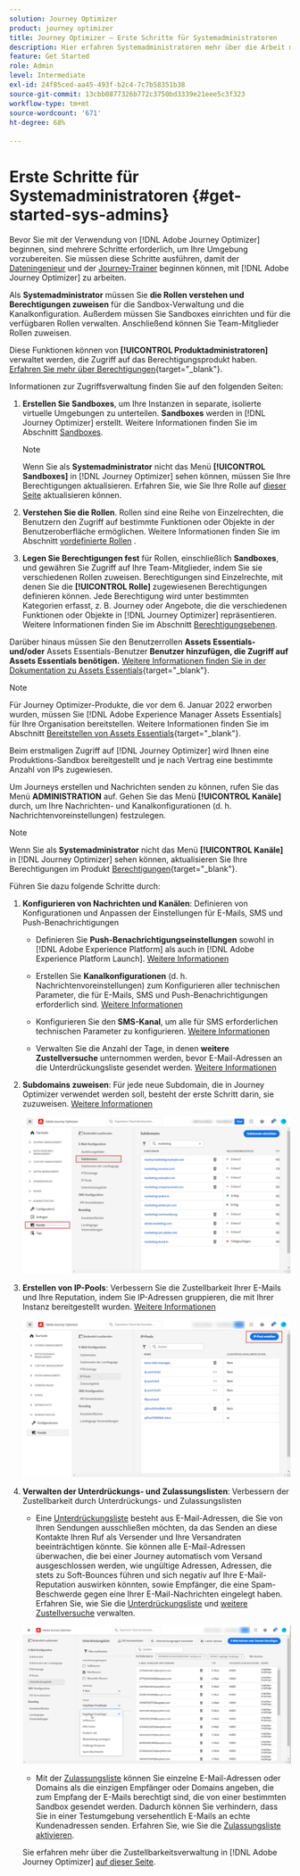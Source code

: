 ```yaml
---
solution: Journey Optimizer
product: journey optimizer
title: Journey Optimizer – Erste Schritte für Systemadministratoren
description: Hier erfahren Systemadministratoren mehr über die Arbeit mit Journey Optimizer.
feature: Get Started
role: Admin
level: Intermediate
exl-id: 24f85ced-aa45-493f-b2c4-7c7b58351b38
source-git-commit: 13cbb0877326b772c3750bd3339e21eee5c3f323
workflow-type: tm+mt
source-wordcount: '671'
ht-degree: 68%

---
```


# Erste Schritte für Systemadministratoren {#get-started-sys-admins}

Bevor Sie mit der Verwendung von [!DNL Adobe Journey Optimizer] beginnen, sind mehrere Schritte erforderlich, um Ihre Umgebung vorzubereiten.  Sie müssen diese Schritte ausführen, damit der [Dateningenieur](data-engineer.md) und der [Journey-Trainer](marketer.md) beginnen können, mit [!DNL Adobe Journey Optimizer] zu arbeiten.

Als **Systemadministrator** müssen Sie **die Rollen verstehen und Berechtigungen zuweisen** für die Sandbox-Verwaltung und die Kanalkonfiguration. Außerdem müssen Sie Sandboxes einrichten und für die verfügbaren Rollen verwalten. Anschließend können Sie Team-Mitglieder Rollen zuweisen.

Diese Funktionen können von **[!UICONTROL Produktadministratoren]** verwaltet werden, die Zugriff auf das Berechtigungsprodukt haben. [Erfahren Sie mehr über Berechtigungen](../../administration/permissions.md){target="_blank"}.

Informationen zur Zugriffsverwaltung finden Sie auf den folgenden Seiten:

1. **Erstellen Sie Sandboxes**, um Ihre Instanzen in separate, isolierte virtuelle Umgebungen zu unterteilen. **Sandboxes** werden in [!DNL Journey Optimizer] erstellt. Weitere Informationen finden Sie im Abschnitt [Sandboxes](../../administration/sandboxes.md).

   >[!NOTE]
   >Wenn Sie als **Systemadministrator** nicht das Menü **[!UICONTROL Sandboxes]** in [!DNL Journey Optimizer] sehen können, müssen Sie Ihre Berechtigungen aktualisieren. Erfahren Sie, wie Sie Ihre Rolle auf [dieser Seite](../../administration/permissions.md#edit-product-profile) aktualisieren können.

1. **Verstehen Sie die Rollen**. Rollen sind eine Reihe von Einzelrechten, die Benutzern den Zugriff auf bestimmte Funktionen oder Objekte in der Benutzeroberfläche ermöglichen. Weitere Informationen finden Sie im Abschnitt [ vordefinierte Rollen](../../administration/ootb-product-profiles.md) .

1. **Legen Sie Berechtigungen fest** für Rollen, einschließlich **Sandboxes**, und gewähren Sie Zugriff auf Ihre Team-Mitglieder, indem Sie sie verschiedenen Rollen zuweisen. Berechtigungen sind Einzelrechte, mit denen Sie die **[!UICONTROL Rolle]** zugewiesenen Berechtigungen definieren können. Jede Berechtigung wird unter bestimmten Kategorien erfasst, z. B. Journey oder Angebote, die die verschiedenen Funktionen oder Objekte in [!DNL Journey Optimizer] repräsentieren. Weitere Informationen finden Sie im Abschnitt [Berechtigungsebenen](../../administration/high-low-permissions.md).

Darüber hinaus müssen Sie den Benutzerrollen **Assets Essentials- und/oder** Assets Essentials-Benutzer **Benutzer hinzufügen, die Zugriff auf Assets Essentials benötigen.** [Weitere Informationen finden Sie in der Dokumentation zu Assets Essentials](https://experienceleague.adobe.com/docs/experience-manager-assets-essentials/help/deploy-administer.html?lang=de){target="_blank"}.

>[!NOTE]
>Für Journey Optimizer-Produkte, die vor dem 6. Januar 2022 erworben wurden, müssen Sie [!DNL Adobe Experience Manager Assets Essentials] für Ihre Organisation bereitstellen. Weitere Informationen finden Sie im Abschnitt [Bereitstellen von Assets Essentials](https://experienceleague.adobe.com/docs/experience-manager-assets-essentials/help/deploy-administer.html?lang=de){target="_blank"}.

Beim erstmaligen Zugriff auf [!DNL Journey Optimizer] wird Ihnen eine Produktions-Sandbox bereitgestellt und je nach Vertrag eine bestimmte Anzahl von IPs zugewiesen.

Um Journeys erstellen und Nachrichten senden zu können, rufen Sie das Menü **ADMINISTRATION** auf. Gehen Sie das Menü **[!UICONTROL Kanäle]** durch, um Ihre Nachrichten- und Kanalkonfigurationen (d. h. Nachrichtenvoreinstellungen) festzulegen.

>[!NOTE]
>Wenn Sie als **Systemadministrator** nicht das Menü **[!UICONTROL Kanäle]** in [!DNL Journey Optimizer] sehen können, aktualisieren Sie Ihre Berechtigungen im Produkt [Berechtigungen](../../administration/permissions.md){target="_blank"}.
>

Führen Sie dazu folgende Schritte durch:

1. **Konfigurieren von Nachrichten und Kanälen**: Definieren von Konfigurationen und Anpassen der Einstellungen für E-Mails, SMS und Push-Benachrichtigungen

   * Definieren Sie **Push-Benachrichtigungseinstellungen** sowohl in [!DNL Adobe Experience Platform] als auch in [!DNL Adobe Experience Platform Launch]. [Weitere Informationen](../../push/push-gs.md)

   * Erstellen Sie **Kanalkonfigurationen** (d. h. Nachrichtenvoreinstellungen) zum Konfigurieren aller technischen Parameter, die für E-Mails, SMS und Push-Benachrichtigungen erforderlich sind.  [Weitere Informationen](../../configuration/channel-surfaces.md)

   * Konfigurieren Sie den **SMS-Kanal**, um alle für SMS erforderlichen technischen Parameter zu konfigurieren. [Weitere Informationen](../../sms/sms-configuration.md)

   * Verwalten Sie die Anzahl der Tage, in denen **weitere Zustellversuche** unternommen werden, bevor E-Mail-Adressen an die Unterdrückungsliste gesendet werden. [Weitere Informationen](../../configuration/manage-suppression-list.md)

1. **Subdomains zuweisen**: Für jede neue Subdomain, die in Journey Optimizer verwendet werden soll, besteht der erste Schritt darin, sie zuzuweisen. [Weitere Informationen](../../configuration/about-subdomain-delegation.md)

   ![](../assets/subdomain.png)

1. **Erstellen von IP-Pools**: Verbessern Sie die Zustellbarkeit Ihrer E-Mails und Ihre Reputation, indem Sie IP-Adressen gruppieren, die mit Ihrer Instanz bereitgestellt wurden. [Weitere Informationen](../../configuration/ip-pools.md)

   ![](../assets/ip-pool.png)

1. **Verwalten der Unterdrückungs- und Zulassungslisten**: Verbessern der Zustellbarkeit durch Unterdrückungs- und Zulassungslisten

   * Eine [Unterdrückungsliste](../../reports/suppression-list.md) besteht aus E-Mail-Adressen, die Sie von Ihren Sendungen ausschließen möchten, da das Senden an diese Kontakte Ihren Ruf als Versender und Ihre Versandraten beeinträchtigen könnte. Sie können alle E-Mail-Adressen überwachen, die bei einer Journey automatisch vom Versand ausgeschlossen werden, wie ungültige Adressen, Adressen, die stets zu Soft-Bounces führen und sich negativ auf Ihre E-Mail-Reputation auswirken könnten, sowie Empfänger, die eine Spam-Beschwerde gegen eine Ihrer E-Mail-Nachrichten eingelegt haben. Erfahren Sie, wie Sie die [Unterdrückungsliste](../../configuration/manage-suppression-list.md) und [weitere Zustellversuche](../../configuration/retries.md) verwalten.

   ![](../assets/suppression-list-filtering-example.png)

   * Mit der [Zulassungsliste](../../configuration/allow-list.md) können Sie einzelne E-Mail-Adressen oder Domains als die einzigen Empfänger oder Domains angeben, die zum Empfang der E-Mails berechtigt sind, die von einer bestimmten Sandbox gesendet werden. Dadurch können Sie verhindern, dass Sie in einer Testumgebung versehentlich E-Mails an echte Kundenadressen senden. Erfahren Sie, wie Sie die [Zulassungsliste aktivieren](../../configuration/allow-list.md).

   Sie erfahren mehr über die Zustellbarkeitsverwaltung in [!DNL Adobe Journey Optimizer] [auf dieser Seite](../../reports/deliverability.md).

